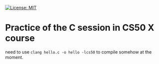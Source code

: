 [![License: MIT](https://img.shields.io/badge/License-MIT-yellow.svg)](https://opensource.org/licenses/MIT)

# Practice of the C session in CS50 X course

need to use `clang hello.c -o hello -lcs50` to compile somehow at the moment.
